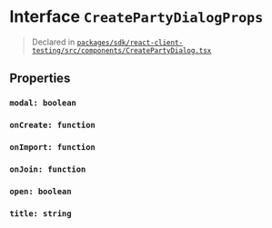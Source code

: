 # Interface `CreatePartyDialogProps`
> Declared in [`packages/sdk/react-client-testing/src/components/CreatePartyDialog.tsx`]()


## Properties
### `modal: boolean`
### `onCreate: function`
### `onImport: function`
### `onJoin: function`
### `open: boolean`
### `title: string`